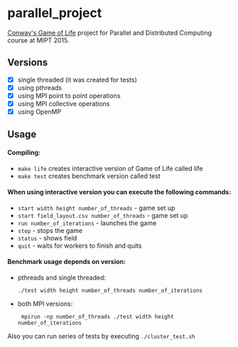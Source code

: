 # parallel_project
[Conway's Game of Life](https://en.wikipedia.org/wiki/Conway%27s_Game_of_Life) project for Parallel and Distributed Computing course at MIPT 2015.

## Versions

- [x] single threaded (it was created for tests)
- [x] using pthreads
- [x] using MPI point to point operations
- [x] using MPI collective operations
- [x] using OpenMP

## Usage

#### Compiling:

* ```make life``` creates interactive version of Game of Life called life
* ```make test``` creates benchmark version called test

#### When using interactive version you can execute the following commands:

* ```start width height number_of_threads``` - game set up
* ```start field_layout.csv number_of_threads``` - game set up
* ```run number_of_iterations``` - launches the game
* ```stop``` - stops the game
* ```status``` - shows field
* ```quit``` - waits for workers to finish and quits

#### Benchmark usage depends on version:

* pthreads and single threaded:

  ```./test width height number_of_threads number_of_iterations```
* both MPI versions:

  ``` mpirun -np number_of_threads ./test width height number_of_iterations```


Also you can run series of tests by executing ```./cluster_test.sh```
